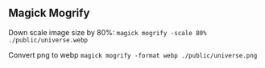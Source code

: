 ## Magick Mogrify

Down scale image size by 80%:
`magick mogrify -scale 80% ./public/universe.webp`

Convert png to webp
`magick mogrify -format webp ./public/universe.png`
